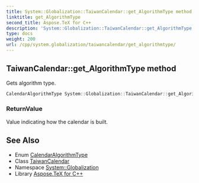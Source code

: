 ```yaml
---
title: System::Globalization::TaiwanCalendar::get_AlgorithmType method
linktitle: get_AlgorithmType
second_title: Aspose.TeX for C++
description: 'System::Globalization::TaiwanCalendar::get_AlgorithmType method. Gets algorithm type in C++.'
type: docs
weight: 200
url: /cpp/system.globalization/taiwancalendar/get_algorithmtype/
---
```

## TaiwanCalendar::get_AlgorithmType method


Gets algorithm type.

```cpp
CalendarAlgorithmType System::Globalization::TaiwanCalendar::get_AlgorithmType() const override
```


### ReturnValue

Value indicating how the calendar is built.

## See Also

* Enum [CalendarAlgorithmType](../../calendaralgorithmtype/)
* Class [TaiwanCalendar](../)
* Namespace [System::Globalization](../../)
* Library [Aspose.TeX for C++](../../../)
